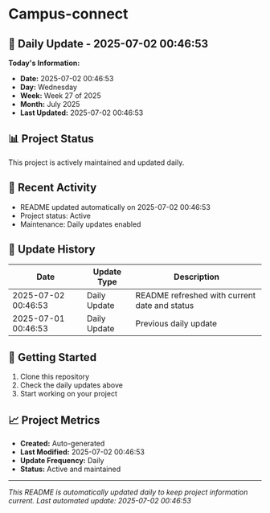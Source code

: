 # Campus-connect

## 📅 Daily Update - 2025-07-02 00:46:53

**Today's Information:**
- **Date:** 2025-07-02 00:46:53
- **Day:** Wednesday
- **Week:** Week 27 of 2025
- **Month:** July 2025
- **Last Updated:** 2025-07-02 00:46:53

## 📊 Project Status

This project is actively maintained and updated daily.

## 🚀 Recent Activity

- README updated automatically on 2025-07-02 00:46:53
- Project status: Active
- Maintenance: Daily updates enabled

## 📝 Update History

| Date | Update Type | Description |
|------|-------------|-------------|
| 2025-07-02 00:46:53 | Daily Update | README refreshed with current date and status |
| 2025-07-01 00:46:53 | Daily Update | Previous daily update |

## 🔧 Getting Started

1. Clone this repository
2. Check the daily updates above
3. Start working on your project

## 📈 Project Metrics

- **Created:** Auto-generated
- **Last Modified:** 2025-07-02 00:46:53
- **Update Frequency:** Daily
- **Status:** Active and maintained

---

*This README is automatically updated daily to keep project information current.*
*Last automated update: 2025-07-02 00:46:53*
